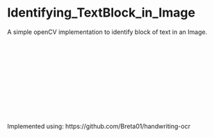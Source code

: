# Identifying_TextBlock_in_Image
A simple openCV implementation to identify block of text in an Image. 

<br>
<br>
<br>
<br>
<br>
<br>
<br>
<br>
<br>
<br>
<br>
Implemented using:  https://github.com/Breta01/handwriting-ocr
